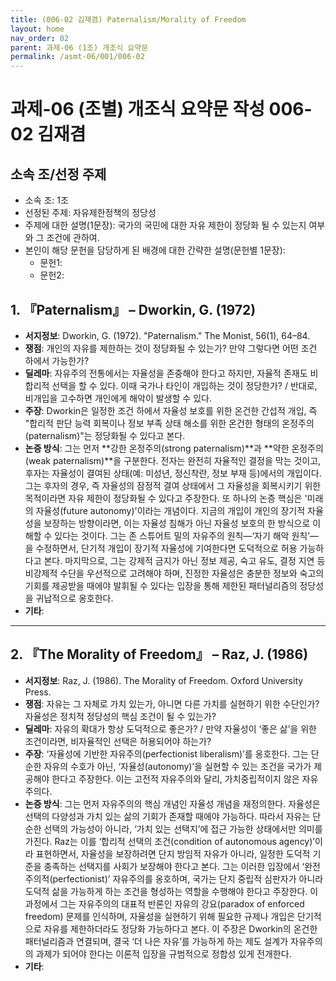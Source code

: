 ```yaml
---
title: (006-02 김재겸) Paternalism/Morality of Freedom
layout: home
nav_order: 02
parent: 과제-06 (1조) 개조식 요약문
permalink: /asmt-06/001/006-02
---
```


# 과제-06 (조별) 개조식 요약문 작성 006-02 김재겸

## 소속 조/선정 주제

- 소속 조: 1조
- 선정된 주제: 자유제한정책의 정당성
- 주제에 대한 설명(1문장): 국가의 국민에 대한 자유 제한이 정당화 될 수 있는지 여부와 그 조건에 관하여.
- 본인이 해당 문헌을 담당하게 된 배경에 대한 간략한 설명(문헌별 1문장):  
  - 문헌1: 
  - 문헌2: 

## 1. 『Paternalism』 – Dworkin, G. (1972)

- **서지정보**: Dworkin, G. (1972). "Paternalism." The Monist, 56(1), 64–84.
- **쟁점**: 개인의 자유를 제한하는 것이 정당화될 수 있는가? 만약 그렇다면 어떤 조건 하에서 가능한가?
- **딜레마**: 자유주의 전통에서는 자율성을 존중해야 한다고 하지만, 자율적 존재도 비합리적 선택을 할 수 있다. 이때 국가나 타인이 개입하는 것이 정당한가? / 반대로, 비개입을 고수하면 개인에게 해악이 발생할 수 있다.
- **주장**: Dworkin은 일정한 조건 하에서 자율성 보호를 위한 온건한 간섭적 개입, 즉 "합리적 판단 능력 회복이나 정보 부족 상태 해소를 위한 온건한 형태의 온정주의(paternalism)"는 정당화될 수 있다고 본다.
- **논증 방식**: 그는 먼저 **강한 온정주의(strong paternalism)**과 **약한 온정주의(weak paternalism)**을 구분한다. 전자는 완전히 자율적인 결정을 막는 것이고, 후자는 자율성이 결여된 상태(예: 미성년, 정신착란, 정보 부재 등)에서의 개입이다. 그는 후자의 경우, 즉 자율성의 잠정적 결여 상태에서 그 자율성을 회복시키기 위한 목적이라면 자유 제한이 정당화될 수 있다고 주장한다. 또 하나의 논증 핵심은 '미래의 자율성(future autonomy)'이라는 개념이다. 지금의 개입이 개인의 장기적 자율성을 보장하는 방향이라면, 이는 자율성 침해가 아닌 자율성 보호의 한 방식으로 이해할 수 있다는 것이다. 그는 존 스튜어트 밀의 자유주의 원칙—‘자기 해악 원칙’—을 수정하면서, 단기적 개입이 장기적 자율성에 기여한다면 도덕적으로 허용 가능하다고 본다. 마지막으로, 그는 강제적 금지가 아닌 정보 제공, 숙고 유도, 결정 지연 등 비강제적 수단을 우선적으로 고려해야 하며, 진정한 자율성은 충분한 정보와 숙고의 기회를 제공받을 때에야 발휘될 수 있다는 입장을 통해 제한된 패터널리즘의 정당성을 귀납적으로 옹호한다.
- **기타**: 

---

## 2. 『The Morality of Freedom』 – Raz, J. (1986)

- **서지정보**: Raz, J. (1986). The Morality of Freedom. Oxford University Press.
- **쟁점**: 자유는 그 자체로 가치 있는가, 아니면 다른 가치를 실현하기 위한 수단인가? 자율성은 정치적 정당성의 핵심 조건이 될 수 있는가? 
- **딜레마**: 자유의 확대가 항상 도덕적으로 좋은가? / 만약 자율성이 ‘좋은 삶’을 위한 조건이라면, 비자율적인 선택은 허용되어야 하는가?  
- **주장**: ‘자율성에 기반한 자유주의(perfectionist liberalism)’를 옹호한다. 그는 단순한 자유의 수호가 아닌, ‘자율성(autonomy)’을 실현할 수 있는 조건을 국가가 제공해야 한다고 주장한다. 이는 고전적 자유주의와 달리, 가치중립적이지 않은 자유주의다. 
- **논증 방식**: 그는 먼저 자유주의의 핵심 개념인 자율성 개념을 재정의한다. 자율성은 선택의 다양성과 가치 있는 삶의 기회가 존재할 때에야 가능하다. 따라서 자유는 단순한 선택의 가능성이 아니라, ‘가치 있는 선택지’에 접근 가능한 상태에서만 의미를 가진다. Raz는 이를 ‘합리적 선택의 조건(condition of autonomous agency)’이라 표현하면서, 자율성을 보장하려면 단지 방임적 자유가 아니라, 일정한 도덕적 기준을 충족하는 선택지를 사회가 보장해야 한다고 본다. 그는 이러한 입장에서 ‘완전주의적(perfectionist)’ 자유주의를 옹호하며, 국가는 단지 중립적 심판자가 아니라 도덕적 삶을 가능하게 하는 조건을 형성하는 역할을 수행해야 한다고 주장한다. 이 과정에서 그는 자유주의의 대표적 반론인 자유의 강요(paradox of enforced freedom) 문제를 인식하며, 자율성을 실현하기 위해 필요한 규제나 개입은 단기적으로 자유를 제한하더라도 정당화 가능하다고 본다. 이 주장은 Dworkin의 온건한 패터널리즘과 연결되며, 결국 ‘더 나은 자유’를 가능하게 하는 제도 설계가 자유주의의 과제가 되어야 한다는 이론적 입장을 규범적으로 정합성 있게 전개한다.
- **기타**: 
